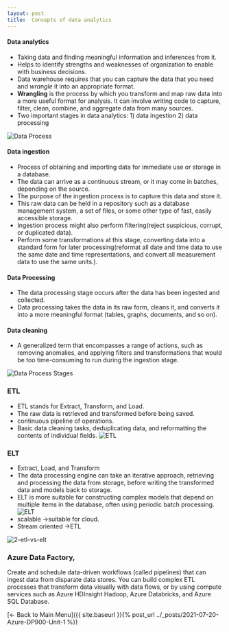 ```yaml
---
layout: post
title:  Concepts of data analytics
---
```



#### Data analytics 
* Taking data and finding meaningful information and inferences from it.
* Helps to identify strengths and weaknesses of organization to enable with business decisions.
* Data warehouse requires that you can capture the data that you need and _wrangle_ it into an appropriate format.
* **Wrangling** is the process by which you transform and map raw data into a more useful format for analysis. 
It can involve writing code to capture, filter, clean, combine, and aggregate data from many sources.
* Two important stages in data analytics: 1) data ingestion 2) data processing

![Data Process](https://raw.githubusercontent.com/TrailBlazed/trailblazed.github.io/gh-pages/assets/2-data-process.png)
#### Data ingestion
* Process of obtaining and importing data for immediate use or storage in a database.
* The data can arrive as a continuous stream, or it may come in batches, depending on the source.
* The purpose of the ingestion process is to capture this data and store it. 
* This raw data can be held in a repository such as a database management system, a set of files, or some other type of fast, easily accessible storage.
* Ingestion process might also perform filtering(reject suspicious, corrupt, or duplicated data).
* Perform some transformations at this stage, converting data into a standard form for later processing(reformat all date and time data to use the same date and time representations, and convert all measurement data to use the same units.).
#### Data Processing
* The data processing stage occurs after the data has been ingested and collected.
* Data processing takes the data in its raw form, cleans it, and converts it into a more meaningful format (tables, graphs, documents, and so on).
#### Data cleaning
* A generalized term that encompasses a range of actions, such as removing anomalies, and applying filters and transformations that would be too time-consuming to run during the ingestion stage.

![Data Process Stages](https://raw.githubusercontent.com/TrailBlazed/trailblazed.github.io/gh-pages/assets/2-process-stage.png)
### ETL
* ETL stands for Extract, Transform, and Load. 
* The raw data is retrieved and transformed before being saved. 
* continuous pipeline of operations.
* Basic data cleaning tasks, deduplicating data, and reformatting the contents of individual fields.
![ETL](https://raw.githubusercontent.com/TrailBlazed/trailblazed.github.io/gh-pages/assets/2-extract-transform-load.png)
### ELT
* Extract, Load, and Transform
* The data processing engine can take an iterative approach, retrieving and processing the data from storage, before writing the transformed data and models back to storage.
* ELT is more suitable for constructing complex models that depend on multiple items in the database, often using periodic batch processing.
![ELT](https://raw.githubusercontent.com/TrailBlazed/trailblazed.github.io/gh-pages/assets/2-extract-load-transform.png)
* scalable ->suitable for cloud.
* Stream oriented ->ETL

![2-etl-vs-elt](https://raw.githubusercontent.com/TrailBlazed/trailblazed.github.io/gh-pages/assets/2-etl-vs-elt.png)
### Azure Data Factory, 
Create and schedule data-driven workflows (called pipelines) that can ingest data from disparate data stores. You can build complex ETL processes that transform data visually with data flows, or by using compute services such as Azure HDInsight Hadoop, Azure Databricks, and Azure SQL Database.


[<- Back to Main Menu]({{ site.baseurl }}{% post_url ../_posts/2021-07-20-Azure-DP900-Unit-1 %})
